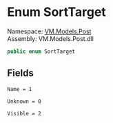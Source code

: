 # <a id="VM_Models_Post_SortTarget"></a> Enum SortTarget

Namespace: [VM.Models.Post](VM.Models.Post.md)  
Assembly: VM.Models.Post.dll  

```csharp
public enum SortTarget
```

## Fields

`Name = 1` 

`Unknown = 0` 

`Visible = 2` 

